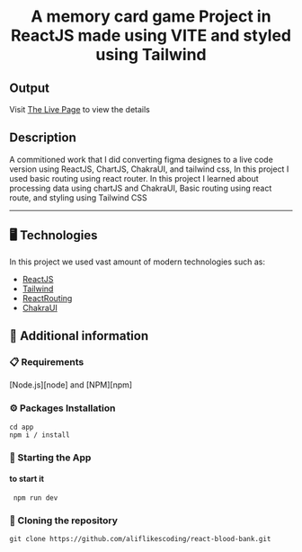 <p align="center">
  <h1 align="center">A memory card game Project in ReactJS made using VITE and styled using Tailwind</h1>
</p>

## Output

Visit [The Live Page](https://blood-bank-project-inky.vercel.app/) to view the details

## Description

A commitioned work that I did converting figma designes to a live code version using ReactJS, ChartJS, ChakraUI, and tailwind css, In this project I used basic routing using react router. In this project I learned about processing data using chartJS and ChakraUI, Basic routing using react route, and styling using Tailwind CSS

---
## 🖥️ Technologies

In this project we used vast amount of modern technologies such as:

- [ReactJS](https://react.dev/)
- [Tailwind](https://tailwindcss.com/)
- [ReactRouting](https://reactrouter.com/en/main)
- [ChakraUI](https://v2.chakra-ui.com/)

## 📖 Additional information

### 📋 Requirements

[Node.js][node] and [NPM][npm]

### ⚙️ Packages Installation

```shell
cd app
npm i / install
```

### 🚀 Starting the App 

#### to start it

```shell
 npm run dev
```

### 🔗 Cloning the repository

```shell
git clone https://github.com/aliflikescoding/react-blood-bank.git
```

